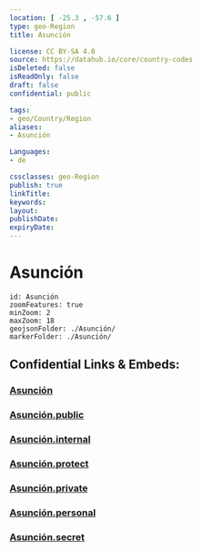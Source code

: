 ```yaml
---
location: [ -25.3 , -57.6 ] 
type: geo-Region
title: Asunción

license: CC BY-SA 4.0
source: https://datahub.io/core/country-codes
isDeleted: false
isReadOnly: false
draft: false
confidential: public

tags:
- geo/Country/Region
aliases:
- Asunción

Languages:
- de

cssclasses: geo-Region
publish: true
linkTitle: 
keywords: 
layout: 
publishDate: 
expiryDate: 
---
```


# Asunción

```leaflet
id: Asunción
zoomFeatures: true 
minZoom: 2 
maxZoom: 18
geojsonFolder: ./Asunción/
markerFolder: ./Asunción/
```


## Confidential Links & Embeds: 

### [Asunción](/_Standards/Earth/Continent/America~South/Paraguay/departments~Paraguay/Asunción.md) 

### [Asunción.public](/_public/Earth/Continent/America~South/Paraguay/departments~Paraguay/Asunción.public.md) 

### [Asunción.internal](/_internal/Earth/Continent/America~South/Paraguay/departments~Paraguay/Asunción.internal.md) 

### [Asunción.protect](/_protect/Earth/Continent/America~South/Paraguay/departments~Paraguay/Asunción.protect.md) 

### [Asunción.private](/_private/Earth/Continent/America~South/Paraguay/departments~Paraguay/Asunción.private.md) 

### [Asunción.personal](/_personal/Earth/Continent/America~South/Paraguay/departments~Paraguay/Asunción.personal.md) 

### [Asunción.secret](/_secret/Earth/Continent/America~South/Paraguay/departments~Paraguay/Asunción.secret.md)

